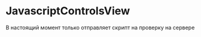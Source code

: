 JavascriptControlsView
======================

В настоящий момент только отправляет скрипт на проверку на сервере
